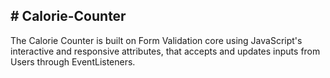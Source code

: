 <h2># Calorie-Counter</h2>
<p>The Calorie Counter is built on Form Validation core using JavaScript's interactive and responsive attributes,
that accepts and updates inputs from Users through EventListeners.</p>
